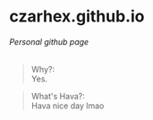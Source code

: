 # czarhex.github.io  

###### Personal github page  

> Why?:  
  Yes.  
  
> What's Hava?:  
  Hava nice day lmao  
